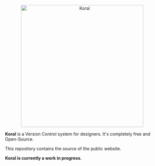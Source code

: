 <div align="center"><img src="http://gabrielecirulli.github.io/koral/images/logo.svg" width="400" alt="Koral"/></div>

**Koral** is a Version Control system for designers. It's completely free and Open-Source.

This repository contains the source of the public website.

**Koral is currently a work in progress.**
